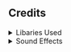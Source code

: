 ## Credits
<details><summary>Libaries Used</summary>
  Socket.io
</details>
<details>
  <summary>Sound Effects</summary>
<ul>
  <li>The Cannibal Sound Effect is from the Sound Effects Channel.</li>
</ul>
</details>